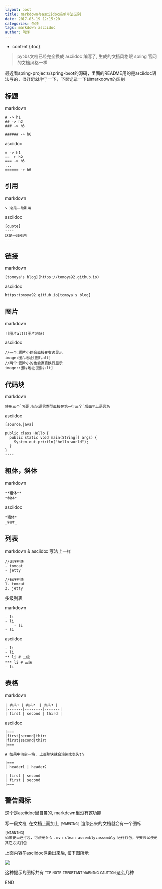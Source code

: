 ```yaml
---
layout: post
title: markdown与asciidoc简单写法区别
date: 2017-03-19 12:15:20
categories: 杂项
tags: markdown asciidoc
author: 阿辉
---
```


* content
{:toc}

> pybbs文档已经完全换成 asciidoc 编写了, 生成的文档风格跟 spring 官网的文档风格一样

最近看spring-projects/spring-boot的源码，里面的README用的是asciidoc语法写的，很好奇就学了一下，下面记录一下跟markdown的区别

## 标题

markdown

```
# -> h1
## -> h2
### -> h3
...
###### -> h6
```




asciidoc

```
= -> h1
== -> h2
=== -> h3
...
====== -> h6
```

## 引用

markdown

```
> 这是一段引用
```

asciidoc

```
[quote]
----
这是一段引用
----
```

## 链接

markdown

```
[tomoya's blog](https://tomoya92.github.io)
```

asciidoc

```
https:tomoya92.github.io[tomoya's blog]
```

## 图片

markdown

```
![图片alt](图片地址)
```

asciidoc

```
//一个:图片小的会直接在右边显示
image:图片地址[图片alt]
//两个:图片小的也会直接换行显示
image::图片地址[图片alt]
```

## 代码块

markdown

```
使用三个`包裹,标记语言类型直接在第一行三个`后面写上语言名
```

asciidoc

```
[source,java]
----
public class Hello {
  public static void main(String[] args) {
    System.out.println("hello world");
  }
}
----
```

## 粗体，斜体

markdown

```
**粗体**
*斜体*
```

asciidoc

```
*粗体*
_斜体_
```

## 列表

markdown & asciidoc 写法上一样

```
//无序列表
- tomcat
- jetty

//有序列表
1. tomcat
2. jetty
```

多级列表

markdown

```
- li
- li
    - li
- li
```

asciidoc

```
- li
- li
** li # 二级
*** li # 三级
- li
```

## 表格

markdown

```
| 表头1 | 表头2  | 表头3 |
|-------|--------|-------|
| first | second | third |
```

asciidoc

```
|===
|first|second|third
|first|second|third
|===

# 如果中间空一格, 上面那块就会渲染成表头th

|===
| header1 | header2

| first | second
| first | second
|===
```

## 警告图标

这个是asciidoc里自带的, markdown里没有这功能

写一段文档, 在文档上面加上 `[WARNING]` 渲染出来的文档就会有一个图标

```
[WARNING]
如果要自己打包，可使用命令：mvn clean assembly:assembly 进行打包，不要尝试使用其它方式打包
```

上面内容在asciidoc渲染出来后, 如下图所示

![](/assets/QQ20190507-104546.png)

这种提示的图标共有 `TIP` `NOTE` `IMPORTANT` `WARNING` `CAUTION` 这么几种

END
